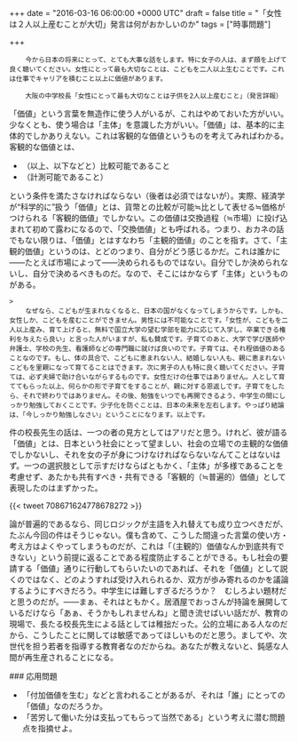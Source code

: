 
+++
date = "2016-03-16 06:00:00 +0000 UTC"
draft = false
title = "「女性は２人以上産むことが大切」発言は何がおかしいのか"
tags = ["時事問題"]

+++
>
        今から日本の将来にとって、とても大事な話をします。特に女子の人は、まず顔を上げて良く聴いてください。女性にとって最も大切なことは、こどもを二人以上生むことです。これは仕事でキャリアを積むこと以上に価値があります。

        大阪の中学校長「女性にとって最も大切なことは子供を2人以上産むこと」（発言詳報）
    
「価値」という言葉を無造作に使う人がいるが、これはやめておいた方がいい。少なくとも、使う場合は「主体」を意識した方がいい。「価値」は、基本的に主体的でしかありえない。これは客観的な価値というものを考えてみればわかる。客観的な価値とは、

<ul>
<li>（以上、以下などと）比較可能であること</li>
<li>（計測可能であること）</li>
</ul>という条件を満たさなければならない（後者は必須ではないが）。実際、経済学が“科学的に”扱う「価値」とは、貨幣との比較が可能≒比として表せる≒価格がつけられる「客観的価値」でしかない。この価値は交換過程（≒市場）に投げ込まれて初めて露わになるので、「交換価値」とも呼ばれる。つまり、おカネの話でもない限りは、「価値」とはすなわち「主観的価値」のことを指す。さて、「主観的価値」というのは、とどのつまり、自分がどう感じるかだ。これは誰かに――たとえば市場によって――決められるものではない。自分でしか決められないし、自分で決めるべきものだ。なので、そこにはかならず「主体」というものがある。

    >
        なぜなら、こどもが生まれなくなると、日本の国がなくなってしまうからです。しかも、女性しか、こどもを産むことができません。男性には不可能なことです。「女性が、こどもを二人以上産み、育て上げると、無料で国立大学の望む学部を能力に応じて入学し、卒業できる権利を与えたら良い」と言った人がいますが、私も賛成です。子育てのあと、大学で学び医師や弁護士、学校の先生、看護師などの専門職に就けば良いのです。子育ては、それ程価値のあることなのです。もし、体の具合で、こどもに恵まれない人、結婚しない人も、親に恵まれないこどもを里親になって育てることはできます。次に男子の人も特に良く聴いてください。子育ては、必ず夫婦で助け合いながらするものです。女性だけの仕事ではありません。人として育ててもらった以上、何らかの形で子育てをすることが、親に対する恩返しです。子育てをしたら、それで終わりではありません。その後、勉強をいつでも再開できるよう、中学生の間にしっかり勉強しておくことです。少子化を防ぐことは、日本の未来を左右します。やっぱり結論は、「今しっかり勉強しなさい」ということになります。以上です。

    
件の校長先生の話は、一つの者の見方としてはアリだと思う。けれど、彼が語る「価値」とは、日本という社会にとって望ましい、社会の立場での主観的な価値でしかないし、それを女の子が身につけなければならないなんてことはないはず。一つの選択肢として示すだけならばともかく、「主体」が多様であることを考慮せず、あたかも共有すべき・共有できる「客観的（≒普遍的）価値」として表現したのはまずかった。

{{< tweet 708671624778678272 >}}

論が普遍的であるなら、同じロジックが主語を入れ替えても成り立つべきだが、たぶん今回の件はそうじゃない。僕も含めて、こうした間違った言葉の使い方・考え方はよくやってしまうものだが、これは「（主観的）価値なんか到底共有できない」という前提に返ることである程度防止することができる。もし社会の要請する「価値」通りに行動してもらいたいのであれば、それを「価値」として説くのではなく、どのようすれば受け入れられるか、双方が歩み寄れるのかを議論するようにすべきだろう。中学生には難しすぎるだろうか？　むしろよい題材だと思うのだが。――まぁ、それはともかく。居酒屋でおっさんが持論を展開しているだけなら「あぁ、そうかもしれませんね」と聞き流せばいい話だが、教育の現場で、長たる校長先生による話としては稚拙だった。公的立場にある人なのだから、こうしたことに関しては敏感であってほしいものだと思う。ましてや、次世代を担う若者を指導する教育者なのだからね。あなたが教えないと、鈍感な人間が再生産されることになる。

<div class="section">
    ### 応用問題
    
<ul>
<li>「付加価値を生む」などと言われることがあるが、それは「誰」にとっての「価値」なのだろうか。</li>
<li>「苦労して働いた分は支払ってもらって当然である」という考えに潜む問題点を指摘せよ。</li>
</ul>
</div>

